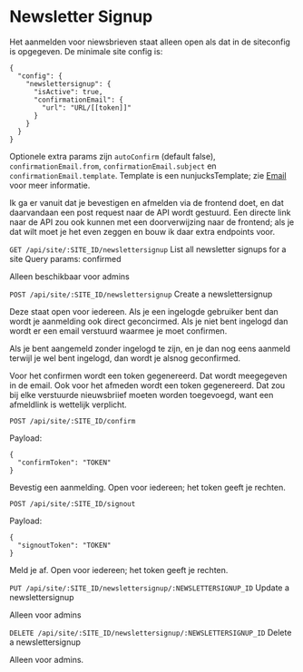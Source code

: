 # Newsletter Signup

Het aanmelden voor niewsbrieven staat alleen open als dat in de siteconfig is opgegeven. De minimale site config is:
```
{
  "config": {
    "newslettersignup": {
      "isActive": true,
      "confirmationEmail": {
        "url": "URL/[[token]]"
      }
    }
  }
}
```

Optionele extra params zijn `autoConfirm` (default false), `confirmationEmail.from`, `confirmationEmail.subject` en `confirmationEmail.template`. Template is een nunjucksTemplate; zie [Email](/doc/email) voor meer informatie.

Ik ga er vanuit dat je bevestigen en afmelden via de frontend doet, en dat daarvandaan een post request naar de API wordt gestuurd. Een directe link naar de API zou ook kunnen met een doorverwijzing naar de frontend; als je dat wilt moet je het even zeggen en bouw ik daar extra endpoints voor.

`GET /api/site/:SITE_ID/newslettersignup`
List all newsletter signups for a site
Query params: confirmed

Alleen beschikbaar voor admins

`POST /api/site/:SITE_ID/newslettersignup`
Create a newslettersignup

Deze staat open voor iedereen. Als je een ingelogde gebruiker bent dan wordt je aanmelding ook direct geconcirmed. Als je niet bent ingelogd dan wordt er een email verstuurd waarmee je moet confirmen.

Als je bent aangemeld zonder ingelogd te zijn, en je dan nog eens aanmeld terwijl je wel bent ingelogd, dan wordt je alsnog geconfirmed.

Voor het confirmen wordt een token gegenereerd. Dat wordt meegegeven in de email.
Ook voor het afmeden wordt een token gegenereerd. Dat zou bij elke verstuurde nieuwsbriief moeten worden toegevoegd, want een afmeldlink is wettelijk verplicht.

`POST /api/site/:SITE_ID/confirm`

Payload:
```
{
  "confirmToken": "TOKEN"
}
```

Bevestig een aanmelding. Open voor iedereen; het token geeft je rechten.


`POST /api/site/:SITE_ID/signout`

Payload:
```
{
  "signoutToken": "TOKEN"
}
```

Meld je af. Open voor iedereen; het token geeft je rechten.


`PUT /api/site/:SITE_ID/newslettersignup/:NEWSLETTERSIGNUP_ID`
Update a newslettersignup

Alleen voor admins

`DELETE /api/site/:SITE_ID/newslettersignup/:NEWSLETTERSIGNUP_ID`
Delete a newslettersignup

Alleen voor admins.

